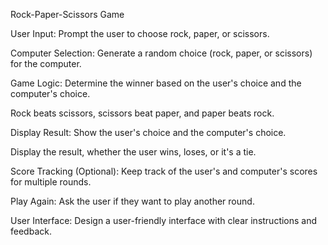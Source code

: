Rock-Paper-Scissors Game

User Input: Prompt the user to choose rock, paper, or scissors.

Computer Selection: Generate a random choice (rock, paper, or scissors) for the computer.

Game Logic: Determine the winner based on the user's choice and the computer's choice.

Rock beats scissors, scissors beat paper, and paper beats rock.

Display Result: Show the user's choice and the computer's choice.

Display the result, whether the user wins, loses, or it's a tie.

Score Tracking (Optional): Keep track of the user's and computer's scores for multiple rounds.

Play Again: Ask the user if they want to play another round.

User Interface: Design a user-friendly interface with clear instructions and feedback.
